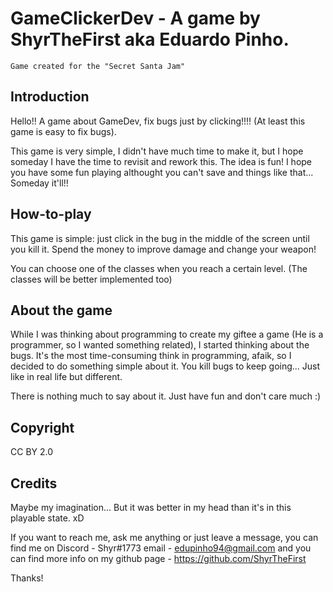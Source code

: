    
# GameClickerDev - A game by ShyrTheFirst aka Eduardo Pinho.
    Game created for the "Secret Santa Jam"


Introduction
-----------------------------------------------------------------------------------------------------------------
Hello!! A game about GameDev, fix bugs just by clicking!!!! (At least this game is easy to fix bugs).

This game is very simple, I didn't have much time to make it, but I hope someday I have the time to revisit and rework this. The idea is fun!
I hope you have some fun playing althought you can't save and things like that... Someday it'll!!

How-to-play
-----------------------------------------------------------------------------------------------------------------
This game is simple: just click in the bug in the middle of the screen until you kill it. 
Spend the money to improve damage and change your weapon!

You can choose one of the classes when you reach a certain level. (The classes will be better implemented too)

About the game
-----------------------------------------------------------------------------------------------------------------
While I was thinking about programming to create my giftee a game (He is a programmer, so I wanted something related), I started thinking about the bugs.
It's the most time-consuming think in programming, afaik, so I decided to do something simple about it. You kill bugs to keep going... Just like in real life
but different.

There is nothing much to say about it. Just have fun and don't care much :) 

Copyright
-----------------------------------------------------------------------------------------------------------------
CC BY 2.0

Credits
-----------------------------------------------------------------------------------------------------------------
Maybe my imagination... But it was better in my head than it's in this playable state. xD

If you want to reach me, ask me anything or just leave a message, you can find me on 
Discord - Shyr#1773
email - edupinho94@gmail.com
and you can find more info on my github page - https://github.com/ShyrTheFirst

Thanks!

